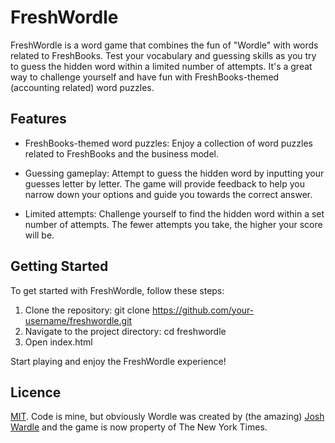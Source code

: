 # FreshWordle
FreshWordle is a word game that combines the fun of "Wordle" with words related to FreshBooks. Test your vocabulary and guessing skills as you try to guess the hidden word within a limited number of attempts. It's a great way to challenge yourself and have fun with FreshBooks-themed (accounting related) word puzzles.

## Features
- FreshBooks-themed word puzzles: Enjoy a collection of word puzzles related to FreshBooks and the business model. 

- Guessing gameplay: Attempt to guess the hidden word by inputting your guesses letter by letter. The game will provide feedback to help you narrow down your options and guide you towards the correct answer.

- Limited attempts: Challenge yourself to find the hidden word within a set number of attempts. The fewer attempts you take, the higher your score will be.

## Getting Started
To get started with FreshWordle, follow these steps:

1. Clone the repository: git clone https://github.com/your-username/freshwordle.git
2. Navigate to the project directory: cd freshwordle
3. Open index.html

Start playing and enjoy the FreshWordle experience!

## Licence 

[MIT](https://github.com/Jadekin/FreshWordle/blob/main/LICENSE). Code is mine, but obviously Wordle was created by (the amazing) [Josh Wardle](https://github.com/powerlanguage) and the game is now property of The New York Times. 
